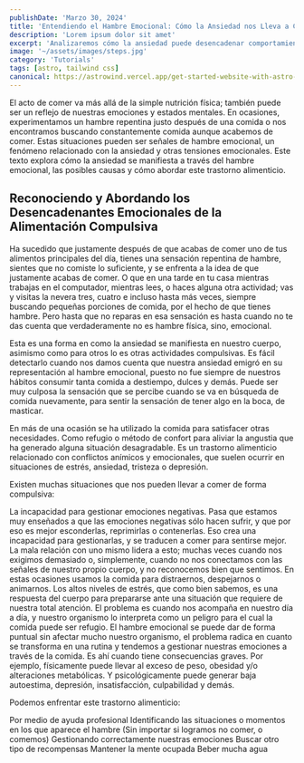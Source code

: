 ```yaml
---
publishDate: 'Marzo 30, 2024'
title: 'Entendiendo el Hambre Emocional: Cómo la Ansiedad nos Lleva a Comer Compulsivamente'
description: 'Lorem ipsum dolor sit amet'
excerpt: 'Analizaremos cómo la ansiedad puede desencadenar comportamientos compulsivos de alimentación y cómo identificar el hambre emocional. Exploraremos las razones subyacentes detrás de este fenómeno, como la incapacidad para gestionar emociones negativas o una mala relación con uno mismo. Además, ofreceremos estrategias para enfrentar este trastorno alimenticio, desde buscar ayuda profesional hasta adoptar hábitos de autocuidado y gestión emocional.'
image: '~/assets/images/steps.jpg'
category: 'Tutorials'
tags: [astro, tailwind css]
canonical: https://astrowind.vercel.app/get-started-website-with-astro-tailwind-css # When posting content to multiple platforms at the same time (such as this website and Medium) and want to specify the ultimate authority. Remove it to automatically generate canonical
---
```


El acto de comer va más allá de la simple nutrición física; también puede ser un reflejo de nuestras emociones y estados mentales. En ocasiones, experimentamos un hambre repentina justo después de una comida o nos encontramos buscando constantemente comida aunque acabemos de comer. Estas situaciones pueden ser señales de hambre emocional, un fenómeno relacionado con la ansiedad y otras tensiones emocionales. Este texto explora cómo la ansiedad se manifiesta a través del hambre emocional, las posibles causas y cómo abordar este trastorno alimenticio.

## Reconociendo y Abordando los Desencadenantes Emocionales de la Alimentación Compulsiva

Ha sucedido que justamente después de que acabas de comer uno de tus alimentos principales del día, tienes una sensación repentina de hambre, sientes que no comiste lo suficiente, y se enfrenta a la idea de que justamente acabas de comer. O que en una tarde en tu casa mientras trabajas en el computador, mientras lees, o haces alguna otra actividad; vas y visitas la nevera tres, cuatro e incluso hasta más veces, siempre buscando pequeñas porciones de comida, por el hecho de que tienes hambre. Pero hasta que no reparas en esa sensación es hasta cuando no te das cuenta que verdaderamente no es hambre física, sino, emocional.

Esta es una forma en como la ansiedad se manifiesta en nuestro cuerpo, asimismo como para otros lo es otras actividades compulsivas. Es fácil detectarlo cuando nos damos cuenta que nuestra ansiedad emigró en su representación al hambre emocional, puesto no fue siempre de nuestros hábitos consumir tanta comida a destiempo, dulces y demás. Puede ser muy culposa la sensación que se percibe cuando se va en búsqueda de comida nuevamente, para sentir la sensación de tener algo en la boca, de masticar.

En más de una ocasión se ha utilizado la comida para satisfacer otras necesidades. Como refugio o método de confort para aliviar la angustia que ha generado alguna situación desagradable. Es un trastorno alimenticio relacionado con conflictos anímicos y emocionales, que suelen ocurrir en situaciones de estrés, ansiedad, tristeza o depresión.

Existen muchas situaciones que nos pueden llevar a comer de forma compulsiva:

La incapacidad para gestionar emociones negativas. Pasa que estamos muy enseñados a que las emociones negativas sólo hacen sufrir, y que por eso es mejor esconderlas, reprimirlas o contenerlas. Eso crea una incapacidad para gestionarlas, y se traducen a comer para sentirse mejor.
La mala relación con uno mismo lidera a esto; muchas veces cuando nos exigimos demasiado o, simplemente, cuando no nos conectamos con las señales de nuestro propio cuerpo, y no reconocemos bien que sentimos. En estas ocasiones usamos la comida para distraernos, despejarnos o animarnos.
Los altos niveles de estrés, que como bien sabemos, es una respuesta del cuerpo para prepararse ante una situación que requiere de nuestra total atención. El problema es cuando nos acompaña en nuestro día a día, y nuestro organismo lo interpreta como un peligro para el cual la comida puede ser refugio.
El hambre emocional se puede dar de forma puntual sin afectar mucho nuestro organismo, el problema radica en cuanto se transforma en una rutina y tendemos a gestionar nuestras emociones a través de la comida. Es ahí cuando tiene consecuencias graves. Por ejemplo, físicamente puede llevar al exceso de peso, obesidad y/o alteraciones metabólicas. Y psicológicamente puede generar baja autoestima, depresión, insatisfacción, culpabilidad y demás.

Podemos enfrentar este trastorno alimenticio:

Por medio de ayuda profesional
Identificando las situaciones o momentos en los que aparece el hambre (Sin importar si logramos no comer, o comemos)
Gestionando correctamente nuestras emociones
Buscar otro tipo de recompensas
Mantener la mente ocupada
Beber mucha agua
